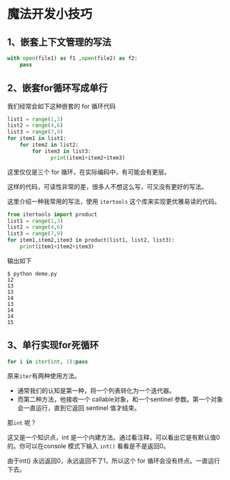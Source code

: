 # 魔法开发小技巧

## 1、嵌套上下文管理的写法

```python
with open(file1) as f1 ,open(file2) as f2:
	pass
```

## 2、嵌套for循环写成单行

我们经常会如下这种嵌套的 for 循环代码

```python
list1 = range(1,3)
list2 = range(4,6)
list3 = range(7,9)
for item1 in list1:
    for item2 in list2:
        for item3 in list3:
              print(item1+item2+item3)
```

这里仅仅是三个 for 循环，在实际编码中，有可能会有更层。

这样的代码，可读性非常的差，很多人不想这么写，可又没有更好的写法。

这里介绍一种我常用的写法，使用 `itertools` 这个库来实现更优雅易读的代码。

```python
from itertools import product
list1 = range(1,3)
list2 = range(4,6)
list3 = range(7,9)
for item1,item2,item3 in product(list1, list2, list3):
    print(item1+item2+item3)
```

输出如下

```
$ python demo.py
12
13
13
14
13
14
14
15
```

## 3、单行实现for死循环

```python
for i in iter(int, 1):pass
```

原来`iter`有两种使用方法。

- 通常我们的认知是第一种，将一个列表转化为一个迭代器。
- 而第二种方法，他接收一个 callable对象，和一个sentinel 参数。第一个对象会一直运行，直到它返回 sentinel 值才结束。

那`int` 呢？

这又是一个知识点，int 是一个内建方法。通过看注释，可以看出它是有默认值0的。你可以在console 模式下输入 `int()` 看看是不是返回0。

由于int() 永远返回0，永远返回不了1，所以这个 for 循环会没有终点。一直运行下去。

## 

